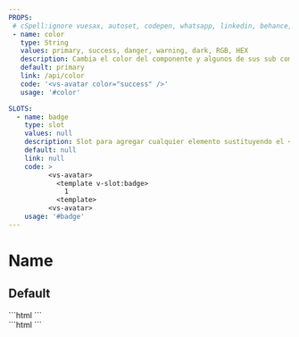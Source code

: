 ```yaml
---
PROPS:
 # cSpell:ignore vuesax, autoset, codepen, whatsapp, linkedin, behance, dribbble
 - name: color
   type: String
   values: primary, success, danger, warning, dark, RGB, HEX
   description: Cambia el color del componente y algunos de sus sub componentes.
   default: primary
   link: /api/color
   code: '<vs-avatar color="success" />'
   usage: '#color'

SLOTS:
  - name: badge
    type: slot
    values: null
    description: Slot para agregar cualquier elemento sustituyendo el <code>badge</code>.
    default: null
    link: null
    code: >
          <vs-avatar>
            <template v-slot:badge>
              1
            <template>
          <vs-avatar>
    usage: '#badge'
---
```


# Name <Badge text="New"/>

<card>

## Default

<docs-warn />

<div slot="example">

<!-- ... -->

</div>

<div slot="template">
  ```html
    <!-- ... -->
  ```
</div>

<div slot="script">
  ```html
    <!-- ... -->
  ```
</div>

</card>
